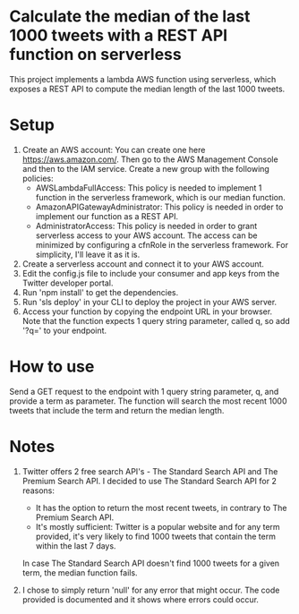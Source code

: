 # Calculate the median of the last 1000 tweets with a REST API function on serverless

This project implements a lambda AWS function using serverless, which exposes a REST API to compute the median length of the last 1000 tweets.

# Setup

1) Create an AWS account: 
  You can create one here https://aws.amazon.com/. Then go to the AWS Management Console and then to the IAM service. Create a new group     with the following policies:
      - AWSLambdaFullAccess: This policy is needed to implement 1 function in the serverless framework, which is our median function.
      - AmazonAPIGatewayAdministrator: This policy is needed in order to implement our function as a REST API.
      - AdministratorAccess: This policy is needed in order to grant serverless access to your AWS account. The access can be minimized by         configuring a cfnRole in the serverless framework. For simplicity, I'll leave it as it is.
2) Create a serverless account and connect it to your AWS account.      
3) Edit the config.js file to include your consumer and app keys from the Twitter developer portal.
4) Run 'npm install' to get the dependencies.
5) Run 'sls deploy' in your CLI to deploy the project in your AWS server.
6) Access your function by copying the endpoint URL in your browser. 
   Note that the function expects 1 query string parameter, called q, so add '?q=<term>' to your endpoint.
  
# How to use

Send a GET request to the endpoint with 1 query string parameter, q, and provide a term as parameter. The function will search the most recent 1000 tweets that include the term and return the median length.

# Notes

1) Twitter offers 2 free search API's - The Standard Search API and The Premium Search API.
   I decided to use The Standard Search API for 2 reasons:
      - It has the option to return the most recent tweets, in contrary to The Premium Search API.
      - It's mostly sufficient: Twitter is a popular website and for any term provided, it's very likely to find 1000 tweets that contain           the term within the last 7 days.
      
   In case The Standard Search API doesn't find 1000 tweets for a given term, the median function fails.
2) I chose to simply return 'null' for any error that might occur. The code provided is documented and it shows where errors could occur.

